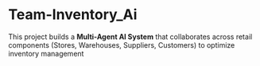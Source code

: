 # Team-Inventory_Ai
This project builds a **Multi-Agent AI System** that collaborates across retail components (Stores, Warehouses, Suppliers, Customers) to optimize inventory management
